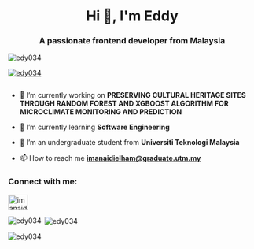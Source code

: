 <h1 align="center">Hi 👋, I'm Eddy</h1>
<h3 align="center">A passionate frontend developer from Malaysia</h3>

<p align="left"> <img src="https://komarev.com/ghpvc/?username=edy034&label=Profile%20views&color=0e75b6&style=flat" alt="edy034" /> </p>

<p align="left"> <a href="https://github.com/ryo-ma/github-profile-trophy"><img src="https://github-profile-trophy.vercel.app/?username=edy034" alt="edy034" /></a> </p>

<p align="left"> <a href="https://twitter.com/" target="blank"><img src="https://img.shields.io/twitter/follow/?logo=twitter&style=for-the-badge" alt="" /></a> </p>

- 🔭 I’m currently working on **PRESERVING CULTURAL HERITAGE SITES THROUGH RANDOM FOREST AND XGBOOST ALGORITHM FOR MICROCLIMATE MONITORING AND PREDICTION**

- 🌱 I’m currently learning **Software Engineering**

- 🤝 I’m an undergraduate student from **Universiti Teknologi Malaysia**

- 📫 How to reach me **imanaidielham@graduate.utm.my**

<h3 align="left">Connect with me:</h3>
<p align="left">
<a href="https://linkedin.com/in/imanaidielham" target="blank"><img align="center" src="https://raw.githubusercontent.com/rahuldkjain/github-profile-readme-generator/master/src/images/icons/Social/linked-in-alt.svg" alt="imanaidielham" height="30" width="40" /></a>
</p>


<p><img align="left" src="https://github-readme-stats.vercel.app/api/top-langs?username=edy034&show_icons=true&locale=en&layout=compact" alt="edy034" /></p>

<p>&nbsp;<img align="center" src="https://github-readme-stats.vercel.app/api?username=edy034&show_icons=true&locale=en" alt="edy034" /></p>

<p><img align="center" src="https://github-readme-streak-stats.herokuapp.com/?user=edy034&" alt="edy034" /></p>
